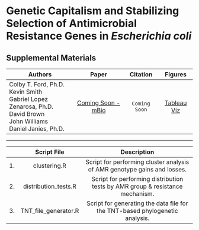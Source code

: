 # Genetic Capitalism and Stabilizing Selection of Antimicrobial Resistance Genes in _Escherichia coli_
## Supplemental Materials

|                                              Authors                                              |    Paper    |   Citation  | Figures |
|-------------------------------------------------------------------------------------------------|:-----------:|:-----------:|:--------:|
| Colby T. Ford, Ph.D.<br>Kevin Smith<br>Gabriel Lopez Zenarosa, Ph.D.<br>David Brown<br>John Williams<br>Daniel Janies, Ph.D. | [Coming Soon - mBio](#) | ```Coming Soon``` | [Tableau Viz](https://public.tableau.com/profile/cford38#!/vizhome/E_coliGenotypeSetsViz/GeneticCapitalism) |

-------------------------------------

|  | Script File | Description |
|:--:|:--------------------:|:-----------------------------------------------------------------------------:|
| 1. | clustering.R | Script for performing cluster analysis of AMR genotype gains and losses. |
| 2. | distribution_tests.R | Script for performing distribution tests by AMR group & resistance mechanism. |
| 3. | TNT_file_generator.R | Script for generating the data file for the TNT-based phylogenetic analysis. |